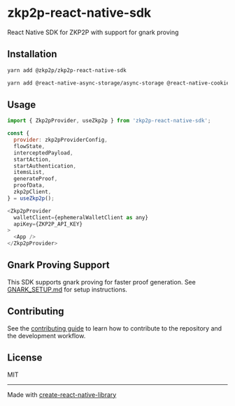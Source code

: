 # zkp2p-react-native-sdk

React Native SDK for ZKP2P with support for gnark proving

## Installation

```sh
yarn add @zkp2p/zkp2p-react-native-sdk

yarn add @react-native-async-storage/async-storage @react-native-cookies/cookies react-native-webview @zkp2p/webview-intercept
```

## Usage


```js
import { Zkp2pProvider, useZkp2p } from 'zkp2p-react-native-sdk';

const {
  provider: zkp2pProviderConfig,
  flowState,
  interceptedPayload,
  startAction,
  startAuthentication,
  itemsList,
  generateProof,
  proofData,
  zkp2pClient,
} = useZkp2p();

<Zkp2pProvider
  walletClient={ephemeralWalletClient as any}
  apiKey={ZKP2P_API_KEY}
>
  <App />
</Zkp2pProvider>
```


## Gnark Proving Support

This SDK supports gnark proving for faster proof generation. See [GNARK_SETUP.md](docs/GNARK_SETUP.md) for setup instructions.

## Contributing

See the [contributing guide](CONTRIBUTING.md) to learn how to contribute to the repository and the development workflow.

## License

MIT

---

Made with [create-react-native-library](https://github.com/callstack/react-native-builder-bob)
